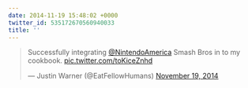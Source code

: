 ```yaml
---
date: 2014-11-19 15:48:02 +0000
twitter_id: 535172670560940033
title: ''
---
```


<blockquote class="twitter-tweet"><p lang="en" dir="ltr">Successfully integrating <a href="https://twitter.com/NintendoAmerica?ref_src=twsrc%5Etfw">@NintendoAmerica</a> Smash Bros in to my cookbook. <a href="http://t.co/toKiceZnhd">pic.twitter.com/toKiceZnhd</a></p>&mdash; Justin Warner (@EatFellowHumans) <a href="https://twitter.com/EatFellowHumans/status/535148910906732544?ref_src=twsrc%5Etfw">November 19, 2014</a></blockquote>
<script async src="https://platform.twitter.com/widgets.js" charset="utf-8"></script>
